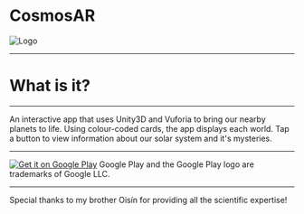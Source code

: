 # CosmosAR
![Logo](https://i.imgur.com/4bZbMqEl.jpg)

-------
# What is it?
-------

An interactive app that uses Unity3D and Vuforia to bring our nearby planets to life. Using colour-coded cards, the app displays each world. Tap a button to view information about our solar system and it's mysteries.

-------










<a href='https://play.google.com/store/apps/details?id=com.Aaron.CosmosAR&pcampaignid=MKT-Other-global-all-co-prtnr-py-PartBadge-Mar2515-1'><img alt='Get it on Google Play' src='https://play.google.com/intl/en_us/badges/images/generic/en_badge_web_generic.png'/></a>
Google Play and the Google Play logo are trademarks of Google LLC.

-------

Special thanks to my brother Oisín for providing all the scientific expertise!

